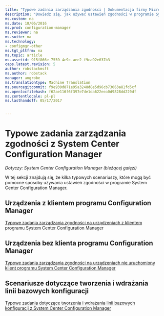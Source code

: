 ```yaml
---
title: "Typowe zadania zarządzania zgodności | Dokumentacja firmy Microsoft"
description: "Dowiedz się, jak używać ustawień zgodności w programie System Center Configuration Manager."
ms.custom: na
ms.date: 10/06/2016
ms.prod: configuration-manager
ms.reviewer: na
ms.suite: na
ms.technology:
- configmgr-other
ms.tgt_pltfrm: na
ms.topic: article
ms.assetid: 915f866e-7559-4c9c-aee2-f9ca92e637b3
caps.latest.revision: 5
author: robstackmsft
ms.author: robstack
manager: angrobe
ms.translationtype: Machine Translation
ms.sourcegitcommit: f9e939d871e95a3248d8e5d96cb73063a81fd5cf
ms.openlocfilehash: f62ae116f6f397e7de1da622eea0d9828dd220df
ms.contentlocale: pl-pl
ms.lasthandoff: 05/17/2017


---
```

# <a name="common-tasks-for-managing-compliance-with-system-center-configuration-manager"></a>Typowe zadania zarządzania zgodności z System Center Configuration Manager

*Dotyczy: System Center Configuration Manager (bieżącej gałęzi)*

W tej sekcji znajdują się, że kilka typowych scenariuszy, które mogą być pomocne sposoby używania ustawień zgodności w programie System Center Configuration Manager.  

## <a name="for-devices-that-run-the-configuration-manager-client"></a>Urządzenia z klientem programu Configuration Manager  
 [Typowe zadania zarządzania zgodności na urządzeniach z klientem programu System Center Configuration Manager](../../compliance/plan-design/common-tasks-for-managing-compliance-on-devices-with-the-client.md)  

## <a name="for-devices-that-do-not-run-the-configuration-manager-client"></a>Urządzenia bez klienta programu Configuration Manager  
 [Typowe zadania zarządzania zgodności na urządzeniach nie uruchomiony klient programu System Center Configuration Manager](../../compliance/plan-design/common-tasks-for-managing-compliance-on-devices-not-running-the-client.md)  

## <a name="scenarios-for-creating-and-deploying-configuration-baselines"></a>Scenariusze dotyczące tworzenia i wdrażania linii bazowych konfiguracji  
 [Typowe zadania dotyczące tworzenia i wdrażania linii bazowych konfiguracji z System Center Configuration Manager](../../compliance/plan-design/common-tasks-for-creating-and-deploying-configuration-baselines.md)  

